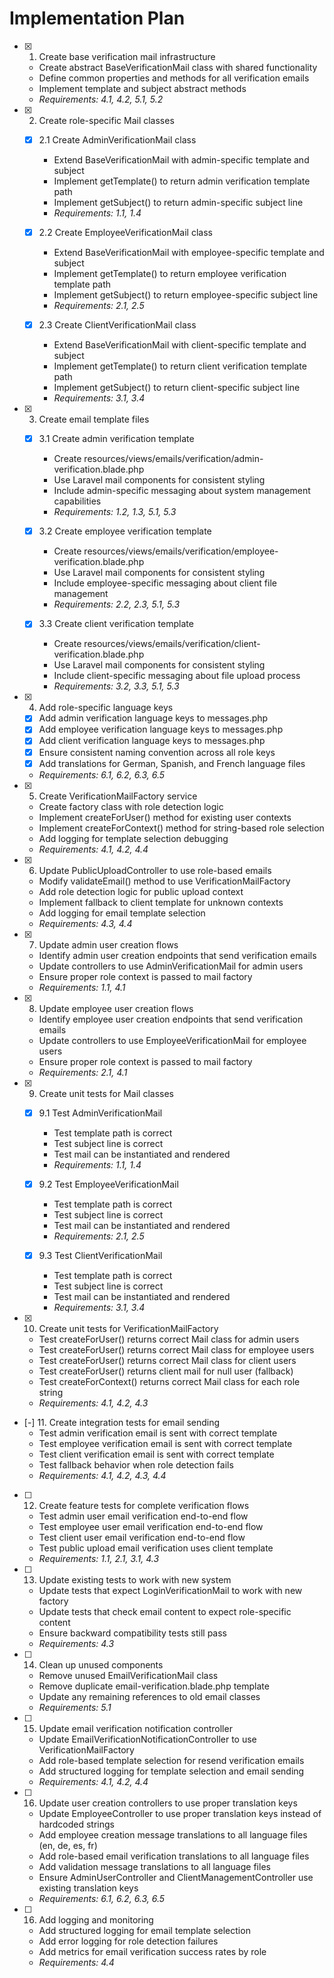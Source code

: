 # Implementation Plan

- [x] 1. Create base verification mail infrastructure
  - Create abstract BaseVerificationMail class with shared functionality
  - Define common properties and methods for all verification emails
  - Implement template and subject abstract methods
  - _Requirements: 4.1, 4.2, 5.1, 5.2_

- [x] 2. Create role-specific Mail classes
  - [x] 2.1 Create AdminVerificationMail class
    - Extend BaseVerificationMail with admin-specific template and subject
    - Implement getTemplate() to return admin verification template path
    - Implement getSubject() to return admin-specific subject line
    - _Requirements: 1.1, 1.4_

  - [x] 2.2 Create EmployeeVerificationMail class
    - Extend BaseVerificationMail with employee-specific template and subject
    - Implement getTemplate() to return employee verification template path
    - Implement getSubject() to return employee-specific subject line
    - _Requirements: 2.1, 2.5_

  - [x] 2.3 Create ClientVerificationMail class
    - Extend BaseVerificationMail with client-specific template and subject
    - Implement getTemplate() to return client verification template path
    - Implement getSubject() to return client-specific subject line
    - _Requirements: 3.1, 3.4_

- [x] 3. Create email template files
  - [x] 3.1 Create admin verification template
    - Create resources/views/emails/verification/admin-verification.blade.php
    - Use Laravel mail components for consistent styling
    - Include admin-specific messaging about system management capabilities
    - _Requirements: 1.2, 1.3, 5.1, 5.3_

  - [x] 3.2 Create employee verification template
    - Create resources/views/emails/verification/employee-verification.blade.php
    - Use Laravel mail components for consistent styling
    - Include employee-specific messaging about client file management
    - _Requirements: 2.2, 2.3, 5.1, 5.3_

  - [x] 3.3 Create client verification template
    - Create resources/views/emails/verification/client-verification.blade.php
    - Use Laravel mail components for consistent styling
    - Include client-specific messaging about file upload process
    - _Requirements: 3.2, 3.3, 5.1, 5.3_

- [x] 4. Add role-specific language keys
  - [x] Add admin verification language keys to messages.php
  - [x] Add employee verification language keys to messages.php
  - [x] Add client verification language keys to messages.php
  - [x] Ensure consistent naming convention across all role keys
  - [x] Add translations for German, Spanish, and French language files
  - _Requirements: 6.1, 6.2, 6.3, 6.5_

- [x] 5. Create VerificationMailFactory service
  - Create factory class with role detection logic
  - Implement createForUser() method for existing user contexts
  - Implement createForContext() method for string-based role selection
  - Add logging for template selection debugging
  - _Requirements: 4.1, 4.2, 4.4_

- [x] 6. Update PublicUploadController to use role-based emails
  - Modify validateEmail() method to use VerificationMailFactory
  - Add role detection logic for public upload context
  - Implement fallback to client template for unknown contexts
  - Add logging for email template selection
  - _Requirements: 4.3, 4.4_

- [x] 7. Update admin user creation flows
  - Identify admin user creation endpoints that send verification emails
  - Update controllers to use AdminVerificationMail for admin users
  - Ensure proper role context is passed to mail factory
  - _Requirements: 1.1, 4.1_

- [x] 8. Update employee user creation flows
  - Identify employee user creation endpoints that send verification emails
  - Update controllers to use EmployeeVerificationMail for employee users
  - Ensure proper role context is passed to mail factory
  - _Requirements: 2.1, 4.1_

- [x] 9. Create unit tests for Mail classes
  - [x] 9.1 Test AdminVerificationMail
    - Test template path is correct
    - Test subject line is correct
    - Test mail can be instantiated and rendered
    - _Requirements: 1.1, 1.4_

  - [x] 9.2 Test EmployeeVerificationMail
    - Test template path is correct
    - Test subject line is correct
    - Test mail can be instantiated and rendered
    - _Requirements: 2.1, 2.5_

  - [x] 9.3 Test ClientVerificationMail
    - Test template path is correct
    - Test subject line is correct
    - Test mail can be instantiated and rendered
    - _Requirements: 3.1, 3.4_

- [x] 10. Create unit tests for VerificationMailFactory
  - Test createForUser() returns correct Mail class for admin users
  - Test createForUser() returns correct Mail class for employee users
  - Test createForUser() returns correct Mail class for client users
  - Test createForUser() returns client mail for null user (fallback)
  - Test createForContext() returns correct Mail class for each role string
  - _Requirements: 4.1, 4.2, 4.3_

- [-] 11. Create integration tests for email sending
  - Test admin verification email is sent with correct template
  - Test employee verification email is sent with correct template
  - Test client verification email is sent with correct template
  - Test fallback behavior when role detection fails
  - _Requirements: 4.1, 4.2, 4.3, 4.4_

- [ ] 12. Create feature tests for complete verification flows
  - Test admin user email verification end-to-end flow
  - Test employee user email verification end-to-end flow
  - Test client user email verification end-to-end flow
  - Test public upload email verification uses client template
  - _Requirements: 1.1, 2.1, 3.1, 4.3_

- [ ] 13. Update existing tests to work with new system
  - Update tests that expect LoginVerificationMail to work with new factory
  - Update tests that check email content to expect role-specific content
  - Ensure backward compatibility tests still pass
  - _Requirements: 4.3_

- [ ] 14. Clean up unused components
  - Remove unused EmailVerificationMail class
  - Remove duplicate email-verification.blade.php template
  - Update any remaining references to old email classes
  - _Requirements: 5.1_

- [ ] 15. Update email verification notification controller
  - Update EmailVerificationNotificationController to use VerificationMailFactory
  - Add role-based template selection for resend verification emails
  - Add structured logging for template selection and email sending
  - _Requirements: 4.1, 4.2, 4.4_

- [ ] 16. Update user creation controllers to use proper translation keys
  - Update EmployeeController to use proper translation keys instead of hardcoded strings
  - Add employee creation message translations to all language files (en, de, es, fr)
  - Add role-based email verification translations to all language files
  - Add validation message translations to all language files
  - Ensure AdminUserController and ClientManagementController use existing translation keys
  - _Requirements: 6.1, 6.2, 6.3, 6.5_

- [ ] 16. Add logging and monitoring
  - Add structured logging for email template selection
  - Add error logging for role detection failures
  - Add metrics for email verification success rates by role
  - _Requirements: 4.4_

